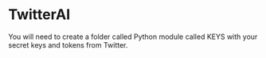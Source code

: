 # TwitterAI
You will need to create a folder called Python module called KEYS with your secret keys and tokens from Twitter.
